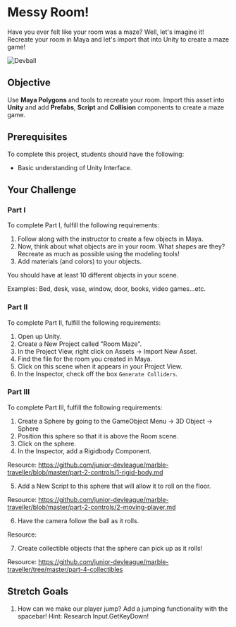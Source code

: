 # Messy Room!

Have you ever felt like your room was a maze? Well, let's imagine it! Recreate your room in Maya and let's import that into Unity to create a maze game!  

![Devball](https://github.com/junior-devleague/devmon/blob/master/images/alldevballs.png)

## Objective

Use **Maya Polygons** and tools to recreate your room. Import this asset into **Unity** and add **Prefabs**, **Script** and **Collision** components to create a maze game.

## Prerequisites

To complete this project, students should have the following:
* Basic understanding of Unity Interface.

## Your Challenge

### Part I

To complete Part I, fulfill the following requirements:
1. Follow along with the instructor to create a few objects in Maya.
2. Now, think about what objects are in your room. What shapes are they? Recreate as much as possible using the modeling tools!
3. Add materials (and colors) to your objects.

You should have at least 10 different objects in your scene.

Examples: Bed, desk, vase, window, door, books, video games...etc.

### Part II

To complete Part II, fulfill the following requirements:
1. Open up Unity.
2. Create a New Project called "Room Maze".
3. In the Project View, right click on Assets -> Import New Asset.
4. Find the file for the room you created in Maya.
5. Click on this scene when it appears in your Project View.
6. In the Inspector, check off the box ```Generate Colliders```.

### Part III

To complete Part III, fulfill the following requirements:
1. Create a Sphere by going to the GameObject Menu -> 3D Object -> Sphere
2. Position this sphere so that it is above the Room scene.
3. Click on the sphere.
4. In the Inspector, add a Rigidbody Component.

Resource: https://github.com/junior-devleague/marble-traveller/blob/master/part-2-controls/1-rigid-body.md

5. Add a New Script to this sphere that will allow it to roll on the floor.

Resource: https://github.com/junior-devleague/marble-traveller/blob/master/part-2-controls/2-moving-player.md

6. Have the camera follow the ball as it rolls.

Resource:

7. Create collectible objects that the sphere can pick up as it rolls!

Resource: https://github.com/junior-devleague/marble-traveller/tree/master/part-4-collectibles

## Stretch Goals
1. How can we make our player jump? Add a jumping functionality with the spacebar! Hint: Research Input.GetKeyDown! 
